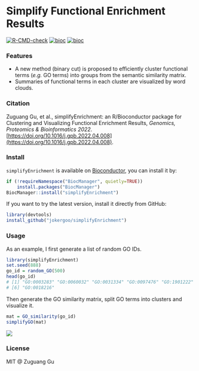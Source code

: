 # Simplify Functional Enrichment Results

[![R-CMD-check](https://github.com/jokergoo/simplifyEnrichment/workflows/R-CMD-check/badge.svg)](https://github.com/jokergoo/simplifyEnrichment/actions)
[![bioc](http://www.bioconductor.org/shields/downloads/devel/simplifyEnrichment.svg)](https://bioconductor.org/packages/stats/bioc/simplifyEnrichment/) 
[![bioc](http://www.bioconductor.org/shields/years-in-bioc/simplifyEnrichment.svg)](http://bioconductor.org/packages/devel/bioc/html/simplifyEnrichment.html)

### Features

- A new method (binary cut) is proposed to efficiently cluster functional terms (_e.g._ GO terms) into groups from the semantic similarity matrix.
- Summaries of functional terms in each cluster are visualized by word clouds.

### Citation

Zuguang Gu, et al., simplifyEnrichment: an R/Bioconductor package for Clustering and Visualizing Functional Enrichment Results, _Genomics, Proteomics & Bioinformatics 2022_. [https://doi.org/10.1016/j.gpb.2022.04.008](https://doi.org/10.1016/j.gpb.2022.04.008).

### Install

`simplifyEnrichment` is available on [Bioconductor](http://www.bioconductor.org/packages/devel/bioc/html/simplifyEnrichment.html), you can install it by:

```r
if (!requireNamespace("BiocManager", quietly=TRUE))
    install.packages("BiocManager")
BiocManager::install("simplifyEnrichment")
```

If you want to try the latest version, install it directly from GitHub:

```r
library(devtools)
install_github("jokergoo/simplifyEnrichment")
```

### Usage

As an example, I first generate a list of random GO IDs.

```r
library(simplifyEnrichment)
set.seed(888)
go_id = random_GO(500)
head(go_id)
# [1] "GO:0003283" "GO:0060032" "GO:0031334" "GO:0097476" "GO:1901222"
# [6] "GO:0018216"
```

Then generate the GO similarity matrix, split GO terms into clusters and visualize it.

```r
mat = GO_similarity(go_id)
simplifyGO(mat)
```

![](https://user-images.githubusercontent.com/449218/89673686-133c8600-d8e7-11ea-89fe-5221cb64d819.png)


### License

MIT @ Zuguang Gu
